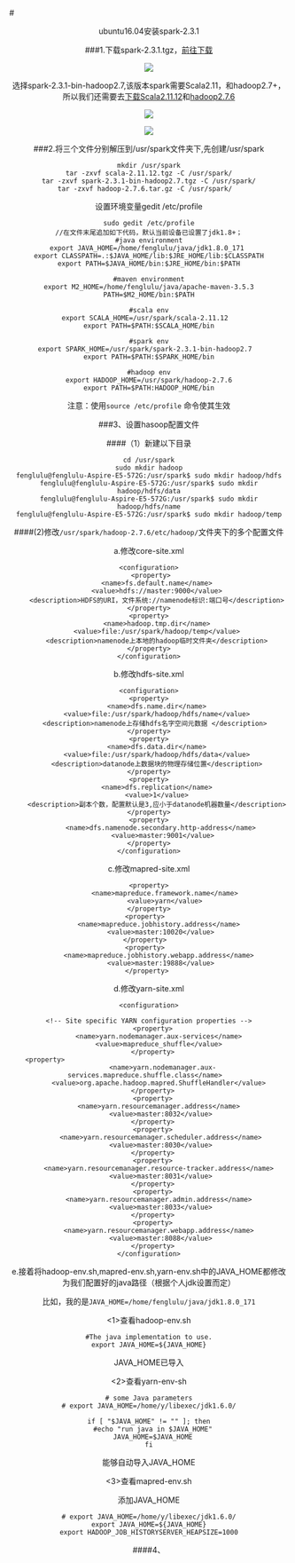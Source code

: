 #<center>ubuntu16.04安装spark-2.3.1

###1.下载spark-2.3.1.tgz，[前往下载](http://spark.apache.org/downloads.html)  

![](http://chuantu.biz/t6/335/1530154971x-1566688742.png)  

选择spark-2.3.1-bin-hadoop2.7,该版本spark需要Scala2.11，和hadoop2.7+，所以我们还需要去[下载Scala2.11.12](https://scala-lang.org/download/2.11.12.html)和[hadoop2.7.6](http://mirrors.tuna.tsinghua.edu.cn/apache/hadoop/common/hadoop-2.7.6/)  

![](http://chuantu.biz/t6/335/1530155477x-1566688676.bmp)    

![](http://chuantu.biz/t6/335/1530155724x-1566688676.bmp)  

###2.将三个文件分别解压到/usr/spark文件夹下,先创建/usr/spark  

	mkdir /usr/spark
	tar -zxvf scala-2.11.12.tgz -C /usr/spark/
    tar -zxvf spark-2.3.1-bin-hadoop2.7.tgz -C /usr/spark/
    tar -zxvf hadoop-2.7.6.tar.gz -C /usr/spark/  

设置环境变量gedit /etc/profile  

```
sudo gedit /etc/profile
//在文件末尾追加如下代码，默认当前设备已设置了jdk1.8+；
#java environment
export JAVA_HOME=/home/fenglulu/java/jdk1.8.0_171 
export CLASSPATH=.:$JAVA_HOME/lib:$JRE_HOME/lib:$CLASSPATH
export PATH=$JAVA_HOME/bin:$JRE_HOME/bin:$PATH

#maven environment
export M2_HOME=/home/fenglulu/java/apache-maven-3.5.3
PATH=$M2_HOME/bin:$PATH

#scala env
export SCALA_HOME=/usr/spark/scala-2.11.12  
export PATH=$PATH:$SCALA_HOME/bin

#spark env
export SPARK_HOME=/usr/spark/spark-2.3.1-bin-hadoop2.7  
export PATH=$PATH:$SPARK_HOME/bin

#hadoop env
export HADOOP_HOME=/usr/spark/hadoop-2.7.6
export PATH=$PATH:HADOOP_HOME/bin
```  

注意：使用`source /etc/profile` 命令使其生效  

###3、设置hasoop配置文件  

####（1）新建以下目录  

```
cd /usr/spark
sudo mkdir hadoop
fenglulu@fenglulu-Aspire-E5-572G:/usr/spark$ sudo mkdir hadoop/hdfs
fenglulu@fenglulu-Aspire-E5-572G:/usr/spark$ sudo mkdir hadoop/hdfs/data
fenglulu@fenglulu-Aspire-E5-572G:/usr/spark$ sudo mkdir hadoop/hdfs/name
fenglulu@fenglulu-Aspire-E5-572G:/usr/spark$ sudo mkdir hadoop/temp
```
####(2)修改`/usr/spark/hadoop-2.7.6/etc/hadoop/`文件夹下的多个配置文件  

a.修改core-site.xml  

```
<configuration>
 <property>
    <name>fs.default.name</name>
    <value>hdfs://master:9000</value>
    <description>HDFS的URI，文件系统://namenode标识:端口号</description>
</property>
<property>
    <name>hadoop.tmp.dir</name>
    <value>file:/usr/spark/hadoop/temp</value>
    <description>namenode上本地的hadoop临时文件夹</description>
</property>
</configuration>
```
b.修改hdfs-site.xml  

```
<configuration>
<property>
    <name>dfs.name.dir</name>
    <value>file:/usr/spark/hadoop/hdfs/name</value>
    <description>namenode上存储hdfs名字空间元数据 </description> 
</property>
<property>
    <name>dfs.data.dir</name>
    <value>file:/usr/spark/hadoop/hdfs/data</value>
    <description>datanode上数据块的物理存储位置</description>
</property>
<property>
    <name>dfs.replication</name>
    <value>1</value>
    <description>副本个数，配置默认是3,应小于datanode机器数量</description>
</property>
<property>
        <name>dfs.namenode.secondary.http-address</name>  
        <value>master:9001</value> 
</property>
</configuration>
```
c.修改mapred-site.xml  

```   
<property>
        <name>mapreduce.framework.name</name>
        <value>yarn</value>
</property>
<property>  
       <name>mapreduce.jobhistory.address</name>  
        <value>master:10020</value>  
</property>  
<property>  
       <name>mapreduce.jobhistory.webapp.address</name>  
        <value>master:19888</value>  
</property> 
```
d.修改yarn-site.xml  

```
<configuration>

<!-- Site specific YARN configuration properties -->
    <property>  
       <name>yarn.nodemanager.aux-services</name>  
       <value>mapreduce_shuffle</value>  
    </property>  
    <property>                                                                 
       <name>yarn.nodemanager.aux-services.mapreduce.shuffle.class</name>  
       <value>org.apache.hadoop.mapred.ShuffleHandler</value>  
    </property>  
    <property>  
       <name>yarn.resourcemanager.address</name>  
        <value>master:8032</value>  
    </property>  
    <property>  
        <name>yarn.resourcemanager.scheduler.address</name>  
        <value>master:8030</value>  
    </property>  
    <property>  
       <name>yarn.resourcemanager.resource-tracker.address</name>  
        <value>master:8031</value>  
    </property>  
    <property>  
       <name>yarn.resourcemanager.admin.address</name>  
        <value>master:8033</value>  
    </property>  
    <property>  
       <name>yarn.resourcemanager.webapp.address</name>  
        <value>master:8088</value>  
    </property>  
</configuration>
```
e.接着将hadoop-env.sh,mapred-env.sh,yarn-env.sh中的JAVA_HOME都修改为我们配置好的java路径（根据个人jdk设置而定）  

比如，我的是`JAVA_HOME=/home/fenglulu/java/jdk1.8.0_171`  

<1>查看hadoop-env.sh  

```
#The java implementation to use.
export JAVA_HOME=${JAVA_HOME}
```
JAVA_HOME已导入

<2>查看yarn-env-sh  

```
# some Java parameters
# export JAVA_HOME=/home/y/libexec/jdk1.6.0/

if [ "$JAVA_HOME" != "" ]; then
  #echo "run java in $JAVA_HOME"
  JAVA_HOME=$JAVA_HOME
fi
```
能够自动导入JAVA_HOME  

<3>查看mapred-env.sh  

添加JAVA_HOME
```
# export JAVA_HOME=/home/y/libexec/jdk1.6.0/
export JAVA_HOME=${JAVA_HOME}
export HADOOP_JOB_HISTORYSERVER_HEAPSIZE=1000
```
####4、